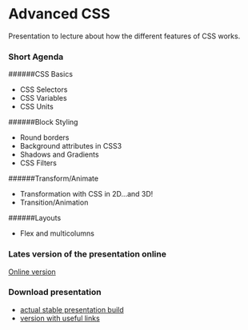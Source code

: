 # Advanced CSS
Presentation to lecture about how the different features of CSS works.

### Short Agenda
######CSS Basics
* CSS Selectors
* CSS Variables
* CSS Units

######Block Styling
* Round borders
* Background attributes in CSS3
* Shadows and Gradients
* CSS Filters

######Transform/Animate
* Transformation with CSS in 2D...and 3D!
* Transition/Animation

######Layouts
* Flex and multicolumns

### Lates version of the presentation online

[Online version](https://github.com/wbdrd/epam-lab-lecture-advanced-css "Online version")

### Download presentation
- [actual stable presentation build](https://github.com/wbdrd/epam-lab-lecture-advanced-css/archive/v.2016.2.zip "actual stable build")
- [version with useful links](https://github.com/wbdrd/epam-lab-lecture-advanced-css/archive/v.2016.2-links.zip "version with useful links")
